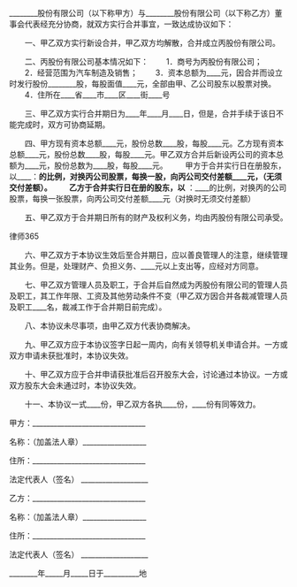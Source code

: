
 ________股份有限公司（以下称甲方）与________股份有限公司（以下称乙方）董事会代表经充分协商，就双方实行合并事宜，一致达成协议如下： 
 
 　　一、甲乙双方实行新设合并，甲乙双方均解散，合并成立丙股份有限公司。 
 
 　　二、丙股份有限公司基本情况如下： 
 　　1．商号为丙股份有限公司； 
 　　2．经营范围为汽车制造及销售； 
 　　3．资本总额为____元，因合并而设立时发行股份________股，每股面值____元，全部由甲、乙公司股东以股票对换。 
 　　4．住所在____省____市____区____街____号 
 
 　　三、甲乙双方实行合并期日为____年____月____日，但是，合并手续于该日不能完成时，双方可协商延期。 
 
 　　四、甲方现有资本总额____元，股份总数____股，每股____元。乙方现有资本总额____元，股份总数____股，每股____元。甲乙双方合并后新设丙公司的资本总额为____元，股份总数为____股，每股____元。 
 　　甲方于合并实行日在册股东，以____：____的比例，对换丙公司股票，每换一股，向丙公司交付差额____元，（无须交付差额）。 
 　　乙方于合并实行日在册的股东，以____ ：____的比例，对换丙的公司股票，每换一张股票，向丙公司交付差额____元（对换时无须交付差额） 
 
 　　五、甲乙双方于合并期日所有的财产及权利义务，均由丙股份有限公司承受。
  




 
律师365






 　　六、甲乙双方于本协议生效后至合并期日，应以善良管理人的注意，继续管理其业务。但是，处理财产、负担义务、____元以上支出等，应经对方同意。 

 

 　　七、甲乙双方管理人员及职工，于合并后自然成为丙股份有限公司的管理人员及职工，其工作年限、工资及其他劳动条件不变（甲乙双方因合并各裁减管理人员及职工____名，裁减工作于合并期日前完成）。 

 

 　　八、本协议未尽事项，由甲乙双方代表协商解决。 

 

 　　九、甲乙双方应于本协议签字日起一周内，向有关领导机关申请合并。一方或双方申请未获批准时，本协议失效。 

 

 　　十、甲乙双方应于合并申请获批准后召开股东大会，讨论通过本协议。一方或双方股东大会未通过时，本协议失效。 

 

 　　十一、本协议一式____份，甲乙双方各执____份，____份有同等效力。 

 

 甲方：________________________________

 名称：（加盖法人章）__________________

 住所：________________________________

 法定代表人（签名） ___________________

 

 乙方：________________________________

 名称：（加盖法人章）__________________

 住所：________________________________

 法定代表人（签名） ___________________

 

 ________年_____月_____日于__________地 


 

 
 
 
 
 
  


  
 

  


  


  
 
 
 
 

